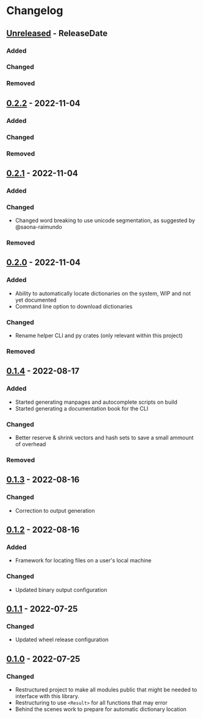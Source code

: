 # Changelog

<!-- next-header -->

## [Unreleased] - ReleaseDate

### Added

### Changed

### Removed



## [0.2.2] - 2022-11-04

### Added

### Changed

### Removed



## [0.2.1] - 2022-11-04

### Added

### Changed

- Changed word breaking to use unicode segmentation, as suggested by @saona-raimundo

### Removed



## [0.2.0] - 2022-11-04

### Added

- Ability to automatically locate dictionaries on the system, WIP and not yet
  documented
- Command line option to download dictionaries

### Changed

- Rename helper CLI and py crates (only relevant within this project)

### Removed



## [0.1.4] - 2022-08-17

### Added

- Started generating manpages and autocomplete scripts on build
- Started generating a documentation book for the CLI

### Changed

- Better reserve & shrink vectors and hash sets to save a small ammount of
  overhead

### Removed



## [0.1.3] - 2022-08-16

### Changed

- Correction to output generation



## [0.1.2] - 2022-08-16

### Added

- Framework for locating files on a user's local machine

### Changed

- Updated binary output configuration



## [0.1.1] - 2022-07-25

### Changed

- Updated wheel release configuration



## [0.1.0] - 2022-07-25

### Changed

- Restructured project to make all modules public that might be needed to
  interface with this library.
- Restructuring to use `<Result>` for all functions that may error
- Behind the scenes work to prepare for automatic dictionary location

<!-- next-url -->
[Unreleased]: https://github.com/pluots/stringmetrics/compare/v0.2.2...HEAD
[0.2.2]: https://github.com/pluots/stringmetrics/compare/v0.2.1...v0.2.2
[0.2.1]: https://github.com/pluots/stringmetrics/compare/v0.2.0...v0.2.1
[0.2.0]: https://github.com/pluots/stringmetrics/compare/v0.1.4...v0.2.0
[0.1.4]: https://github.com/pluots/stringmetrics/compare/v0.1.3...v0.1.4
[0.1.3]: https://github.com/pluots/stringmetrics/compare/v0.1.2...v0.1.3
[0.1.2]: https://github.com/pluots/stringmetrics/compare/v0.1.1...v0.1.2
[0.1.1]: https://github.com/pluots/stringmetrics/compare/v0.1.0...v0.1.1
[0.1.0]: https://github.com/pluots/zspell/compare/v0.0.1...v0.1.0

